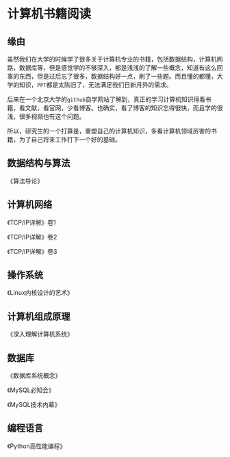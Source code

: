 # 计算机书籍阅读

## 缘由

虽然我们在大学的时候学了很多关于计算机专业的书籍，包括数据结构，计算机网路，数据库等，但是感觉学的不够深入，都是浅浅的了解一些概念，知道有这么回事的东西，但是过后忘了很多，数据结构好一点，刷了一些题。而且懂的都懂，大学的知识，`PPT`都是太陈旧了，无法满足我们日新月异的需求。

后来在一个北京大学的`github`自学网站了解到，真正的学习计算机知识得看书籍，看文献，看官网，少看博客。也确实，看了博客的知识忘得很快，而且学的很浅，很多视频也有这个问题。

所以，研究生的一个打算是，重塑自己的计算机知识，多看计算机领域厉害的书籍，为了自己将来工作打下一个好的基础。

## 

## 数据结构与算法

《算法导论》

## 计算机网络

《TCP/IP详解》卷1

《TCP/IP详解》卷2

《TCP/IP详解》卷3

## 操作系统

《Linux内核设计的艺术》

## 计算机组成原理

《深入理解计算机系统》

## 数据库

《数据库系统概念》

《MySQL必知会》

《MySQL技术内幕》

## 编程语言

《Python高性能编程》